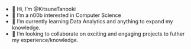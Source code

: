- 👋 Hi, I’m @KitsuneTanooki
- 👀 I’m a n00b interested in Computer Science
- 🌱 I’m currently learning Data Analytics and anything to expand my knowledge.
- 💞️ I’m looking to collaborate on exciting and engaging projects to futher my experience/knowledge. 


<!---
KitsuneTanooki/KitsuneTanooki is a ✨ special ✨ repository because its `README.md` (this file) appears on your GitHub profile.
You can click the Preview link to take a look at your changes.
--->
